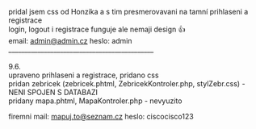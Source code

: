 pridal jsem css od Honzika a s tim presmerovavani na tamní prihlaseni a registrace<br/>
login, logout i registrace funguje ale nemaji design 👍<br/>
email: admin@admin.cz heslo: admin<br/>
_____________________________________________<br/>
                                             <br/>
9.6.<br/>
upraveno prihlaseni a registrace, pridano css<br/>
pridan zebricek (zebricek.phtml, ZebricekKontroler.php, stylZebr.css) - NENI SPOJEN S DATABAZI<br/>
pridany mapa.phtml, MapaKontroler.php - nevyuzito<br/>


firemni mail: mapuj.to@seznam.cz heslo: ciscocisco123
